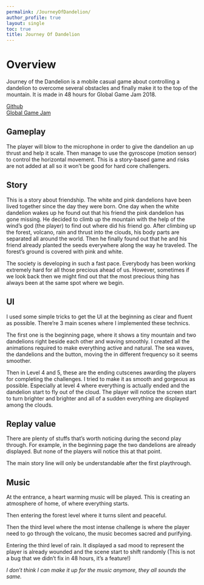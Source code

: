 ```yaml
---
permalink: /JourneyOfDandelion/
author_profile: true
layout: single
toc: true
title: Journey Of Dandelion
---
```


# Overview
Journey of the Dandelion is a mobile casual game about controlling a dandelion to overcome several obstacles and finally make it to the top of the mountain. It is made in 48 hours for Global Game Jam 2018.

[Github](https://github.com/HardGaming01/Dandelion)  
[Global Game Jam](https://globalgamejam.org/2018/games/%E8%92%B2%E5%85%AC%E8%8B%B1%E4%B9%8B%E6%97%85)

## Gameplay

The player will blow to the microphone in order to give the dandelion an up thrust and help it scale. Then manage to use the gyroscope (motion sensor) to control the horizontal movement. This is a story-based game and risks are not added at all so it won’t be good for hard core challengers.

## Story

This is a story about friendship. The white and pink dandelions have been lived together since the day they were born. One day when the white dandelion wakes up he found out that his friend the pink dandelion has gone missing. He decided to climb up the mountain with the help of the wind’s god (the player) to find out where did his friend go. After climbing up the forest, volcano, rain and thrust into the clouds, his body parts are separated all around the world. Then he finally found out that he and his friend already planted the seeds everywhere along the way he traveled. The forest’s ground is covered with pink and white.

The society is developing in such a fast pace. Everybody has been working extremely hard for all those precious ahead of us. However, sometimes if we look back then we might find out that the most precious thing has always been at the same spot where we begin.

## UI

I used some simple tricks to get the UI at the beginning as clear and fluent as possible. There’re 3 main scenes where I implemented these technics.

The first one is the beginning page, where it shows a tiny mountain and two dandelions right beside each other and waving smoothly. I created all the animations required to make everything active and natural. The sea waves, the dandelions and the button, moving the in different frequency so it seems smoother. 

Then in Level 4 and 5, these are the ending cutscenes awarding the players for completing the challenges. I tried to make it as smooth and gorgeous as possible. Especially at level 4 where everything is actually ended and the dandelion start to fly out of the cloud. The player will notice the screen start to turn brighter and brighter and all of a sudden everything are displayed among the clouds.

## Replay value

There are plenty of stuffs that’s worth noticing during the second play through. For example, in the beginning page the two dandelions are already displayed. But none of the players will notice this at that point. 

The main story line will only be understandable after the first playthrough.

## Music

At the entrance, a heart warming music will be played. This is creating an atmosphere of home, of where everything starts.

Then entering the forest level where it turns silent and peaceful.

Then the third level where the most intense challenge is where the player need to go through the volcano, the music becomes sacred and purifying. 

Entering the third level of rain. It displayed a sad mood to represent the player is already wounded and the scene start to shift randomly (This is not a bug that we didn’t fix in 48 hours, it’s a feature!)

*I don’t think I can make it up for the music anymore, they all sounds the same.*

